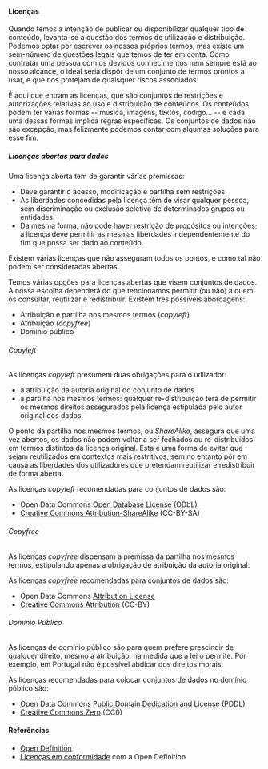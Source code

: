 #### Licenças

Quando temos a intenção de publicar ou disponibilizar qualquer tipo de conteúdo, levanta-se a questão dos termos de utilização e distribuição. Podemos optar por escrever os nossos próprios termos, mas existe um sem-número de questões legais que temos de ter em conta. Como contratar uma pessoa com os devidos conhecimentos nem sempre está ao nosso alcance, o ideal seria dispôr de um conjunto de termos prontos a usar, e que nos protejam de quaisquer riscos associados.

É aqui que entram as licenças, que são conjuntos de restrições e autorizações relativas ao uso e distribuição de conteúdos. Os conteúdos podem ter várias formas -- música, imagens, textos, código... -- e cada uma dessas formas implica regras específicas. Os conjuntos de dados não são excepção, mas felizmente podemos contar com algumas soluções para esse fim.

##### Licenças abertas para dados

Uma licença aberta tem de garantir várias premissas:

* Deve garantir o acesso, modificação e partilha sem restrições.
* As liberdades concedidas pela licença têm de visar qualquer pessoa, sem discriminação ou exclusão seletiva de determinados grupos ou entidades.
* Da mesma forma, não pode haver restrição de propósitos ou intenções; a licença deve permitir as mesmas liberdades independentemente do fim que possa ser dado ao conteúdo.

Existem várias licenças que não asseguram todos os pontos, e como tal não podem ser consideradas abertas.

Temos várias opções para licenças abertas que visem conjuntos de dados. A nossa escolha dependerá do que tencionamos permitir (ou não) a quem os consultar, reutilizar e redistribuir. Existem três possíveis abordagens:

* Atribuição e partilha nos mesmos termos (_copyleft_)
* Atribuição (_copyfree_)
* Domínio público

###### Copyleft

As licenças _copyleft_ presumem duas obrigações para o utilizador: 

* a atribuição da autoria original do conjunto de dados
* a partilha nos mesmos termos: qualquer re-distribuição terá de permitir os mesmos direitos assegurados pela licença estipulada pelo autor original dos dados.

O ponto da partilha nos mesmos termos, ou _ShareAlike_, assegura que uma vez abertos, os dados não podem voltar a ser fechados ou re-distribuídos em termos distintos da licença original. Esta é uma forma de evitar que sejam reutilizados em contextos mais restritivos, sem no entanto pôr em causa as liberdades dos utilizadores que pretendam reutilizar e redistribuir de forma aberta.

As licenças _copyleft_ recomendadas para conjuntos de dados são:

* Open Data Commons [Open Database License](https://opendatacommons.org/licenses/odbl/summary/) (ODbL)
* [Creative Commons Attribution-ShareAlike](https://creativecommons.org/licenses/by-sa/4.0/) (CC-BY-SA)

###### Copyfree

As licenças _copyfree_ dispensam a premissa da partilha nos mesmos termos, estipulando apenas a obrigação de atribuição da autoria original.

As licenças _copyfree_ recomendadas para conjuntos de dados são:

* Open Data Commons [Attribution License](https://opendatacommons.org/licenses/by/summary/)
* [Creative Commons Attribution](https://creativecommons.org/licenses/by/4.0/) (CC-BY)

###### Domínio Público

As licenças de domínio público são para quem prefere prescindir de qualquer direito, mesmo a atribuição, na medida que a lei o permite. Por exemplo, em Portugal não é possível abdicar dos direitos morais.

As licenças recomendadas para colocar conjuntos de dados no domínio público são:

* Open Data Commons [Public Domain Dedication and License](https://opendatacommons.org/licenses/pddl/summary/) (PDDL)
* [Creative Commons Zero](https://creativecommons.org/publicdomain/zero/1.0/) (CC0)


#### Referências

* [Open Definition](http://opendefinition.org/)
* [Licenças em conformidade](http://opendefinition.org/licenses/) com a Open Definition
